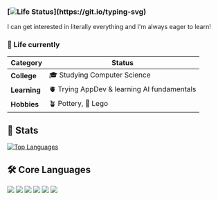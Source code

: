 ### [![Life Status](https://readme-typing-svg.herokuapp.com?font=Fira+Code&pause=1000&color=D3D3D3&width=435&lines=👾+Hej!+I'm+Ania;)](https://git.io/typing-svg)
I can get interested in literally everything and I'm always eager to learn!


<!--
**a-n-i-a/a-n-i-a** is a ✨ _special_ ✨ repository because its `README.md` (this file) appears on your GitHub profile.

Here are some ideas to get you started:

- 🔭 I’m currently working on ...
- 🌱 I’m currently learning ...
- 👯 I’m looking to collaborate on ...
- 🤔 I’m looking for help with ...
- 💬 Ask me about ...
- 📫 How to reach me: ...
- 😄 Pronouns: ...
- ⚡ Fun fact: ...
-->


### 🌱 Life currently
| **Category**   | **Status**                |
|---------------|--------------------------|
| **College**   | 🎓 Studying Computer Science |
| **Learning**  | 🫀 Trying AppDev & learning AI fundamentals |
| **Hobbies**   | 🪴 Pottery, 🧸 Lego      |


<!--[![Life Status](https://readme-typing-svg.herokuapp.com?font=Fira+Code&pause=1000&color=8968CD&width=435&lines=🎓+Computer+Science+Student;)](https://git.io/typing-svg)-->


## 🎀 Stats
[![Top Languages](https://github-readme-stats.vercel.app/api/top-langs/?username=a-n-i-a&layout=compact&theme=radical)](https://github.com/anuraghazra/github-readme-stats)


## 🛠️ Core Languages
<!--![](https://img.shields.io/badge/Code-Java-informational?style=flat&logo=java&logoColor=white&color=007396)-->
![](https://img.shields.io/badge/Java-informational?style=flat&logo=java&logoColor=white&color=007396)
![](https://img.shields.io/badge/Framework-Spring-informational?style=flat&logo=spring&logoColor=white&color=6DB33F)
![](https://img.shields.io/badge/C++-informational?style=flat&logo=c%2B%2B&logoColor=white&color=00599C)
![](https://img.shields.io/badge/Python-informational?style=flat&logo=python&logoColor=white&color=3776AB)
![](https://img.shields.io/badge/SQL-informational?style=flat&logo=postgresql&logoColor=white&color=4169E1)
![](https://img.shields.io/badge/Bash-informational?style=flat&logo=gnu-bash&logoColor=white&color=4EAA25)

